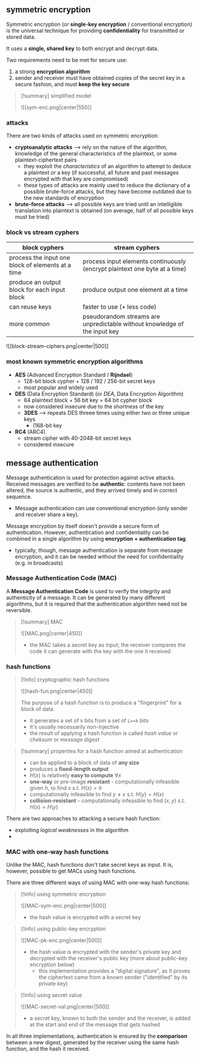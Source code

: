 ## symmetric encryption
Symmetric encryption (or **single-key encryption** / conventional encryption) is the universal technique for providing **confidentiality** for transmitted or stored data.

It uses a **single, shared key** to both encrypt and decrypt data.

Two requirements need to be met for secure use:
1) a strong **encryption algorithm**
2) sender and receiver must have obtained copies of the secret key in a secure fashion, and must **keep the key secure**

>[!summary] simplified model
>
>![[sym-enc.png|center|550]]

### attacks
There are two kinds of attacks used on symmetric encryption:
- **cryptoanalytic attacks** ⟶ rely on the nature of the algorithm, knowledge of the general characteristics of the plaintext, or some plaintext-ciphertext pairs
	- they exploit the *characteristics* of an algorithm to attempt to deduce a plaintext or a key (if successful, all future and past messages encrypted with that key are compromised)
	- these types of attacks are mainly used to reduce the dictionary of a possible brute-force attacks, but they have become outdated due to the new standards of encryption
- **brute-force attacks** ⟶ all possible keys are tried until an intelligible translation into plaintext is obtained (on average, half of all possible keys must be tried)
### block vs stream cyphers

| **block cyphers**                                 | **stream cyphers**                                                         |
| ------------------------------------------------- | -------------------------------------------------------------------------- |
| process the input one block of elements at a time | process input elements continuously (encrypt plaintext one byte at a time) |
| produce an output block for each input block      | produce output one element at a time                                       |
| can reuse keys                                    | faster to use (+ less code)                                                |
| more common                                       | pseudorandom streams are unpredictable without knowledge of the input key  |

![[block-stream-ciphers.png|center|500]]

### most known symmetric encryption algorithms
- **AES** (Advanced Encryption Standard / **Rijndael**)
	- 128-bit block cypher + 128 / 192 / 256-bit secret keys
	- most popular and widely used
- **DES** (Data Encryption Standard) (or *DEA*, Data Encryption Algorithm)
	- 64 plaintext block + 56 bit key = 64 bit cypher block
	- now considered insecure due to the shortness of the key
	- **3DES** ⟶ repeats DES threee times using either two or three unique keys
		- (168-bit key
- **RC4** (ARC4)
	- stream cipher with 40-2048-bit secret keys
	- considered insecure

## message authentication
Message authentication is used for protection against active attacks. Received messages are verified to be **authentic**: contents have not been altered, the source is authentic, and they arrived timely and in correct sequence.
- Message authentication can use conventional encryption (only sender and receiver share a key).

Message encryption by itself doesn't provide a secure form of authentication. However, authentication and confidentiality can be combined in a single algorithm by using **encryption + authentication tag**.
- typically, though, message authentication is separate from message encryption, and it can be needed without the need for confidentiality (e.g. in broadcasts)

### Message Authentication Code (MAC)
A **Message Authentication Code** is used to verify the integrity and authenticity of a message. It can be generated by many different algorithms, but it is required that the authentication algorithm need not be reversible.

> [!summary] MAC
> 
> ![[MAC.png|center|450]]
> 
> - the MAC takes a secret key as input; the receiver compares the code it can generate with the key with the one it received

### hash functions
>[!info] cryptographic hash functions
>
>![[hash-fun.png|center|450]]
>
>The purpose of a hash function is to produce a "fingerprint" for a block of data. 
>- it generates a set of `k` bits from a set of `L>=k` bits
>- it's usually necessarily non-injective
>- the result of applying a hash function is called *hash value* or *cheksum* or *message digest*

>[!summary] properties for a hash function aimed at authentication
>- can be applied to a block of data of **any size**
>- produces a **fixed-length output**
>- $H(x)$ is relatively **easy to compute** $\forall x$
>- **one-way** or pre-image **resistant** - computationally infeasible given $h$, to find $x$ s.t. $H(x)=h$
>- computationally infeasible to find $y\neq x$ s.t. $H(y)=H(x)$
>- **collision-resistant** - computationally infeasible to find $(x,y)$ s.t. $H(x)=H(y)$

There are two approaches to attacking a secure hash function:
- exploiting *logical weaknesses* in the algorithm
- 



### MAC with one-way hash functions
Unlike the MAC, hash functions don't take secret keys as input. It is, however, possible to get MACs using hash functions.

There are three different ways of using MAC with one-way hash functions:

>[!info] using symmetric encryption
>
>![[MAC-sym-enc.png|center|500]]
>
>- the hash value is encrypted with a secret key

>[!info] using public-key encryption
>
>![[MAC-pk-enc.png|center|500]]
>
>- the hash value is encrypted with the sender's private key and decrypted with the receiver's public key (more about public-key encryption below)
>	- this implementation provides a "digital signature", as it proves the ciphertext came from a known sender ("identified" by its private key)

>[!info] using secret value
>
>![[MAC-secret-val.png|center|500]]
>
>- a secret key, known to both the sender and the receiver, is added at the start and end of the message that gets hashed

In all three implementations, authentication is ensured by the **comparison** between a new digest, generated by the receiver using the same hash function, and the hash it received.
